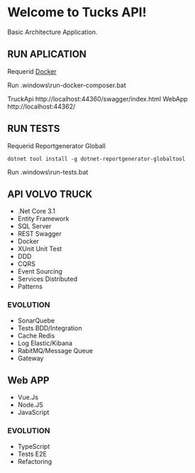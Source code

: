 # Welcome to Tucks API!

Basic Architecture Application.

## RUN APLICATION 

Requerid [Docker](https://www.docker.com) 

Run  .windows\run-docker-composer.bat

TruckApi http://localhost:44360/swagger/index.html
WebApp http://localhost:44362/

## RUN TESTS

Requerid  Reportgenerator Globall

```
dotnet tool install -g dotnet-reportgenerator-globaltool
```

Run  .windows\run-tests.bat

## API VOLVO TRUCK 

* .Net Core 3.1
* Entity Framework
* SQL Server
* REST Swagger
* Docker
* XUnit Unit Test
* DDD 
* CQRS
* Event Sourcing
* Services Distributed
* Patterns 

### EVOLUTION

* SonarQuebe
* Tests BDD/Integration
* Cache Redis
* Log Elastic/Kibana
* RabitMQ/Message Queue
* Gateway

## Web APP
* Vue.Js
* Node.JS
* JavaScript

### EVOLUTION

* TypeScript 
* Tests E2E
* Refactoring